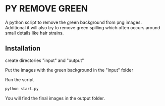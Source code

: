 # PY REMOVE GREEN

A python script to remove the green background from png images.
Additional it will also try to remove green spilling which often occurs around small details like hair strains.

## Installation

create directories "input" and "output"

Put the images with the green background in the "input" folder

Run the script

```bash
python start.py
```

You will find the final images in the output folder.